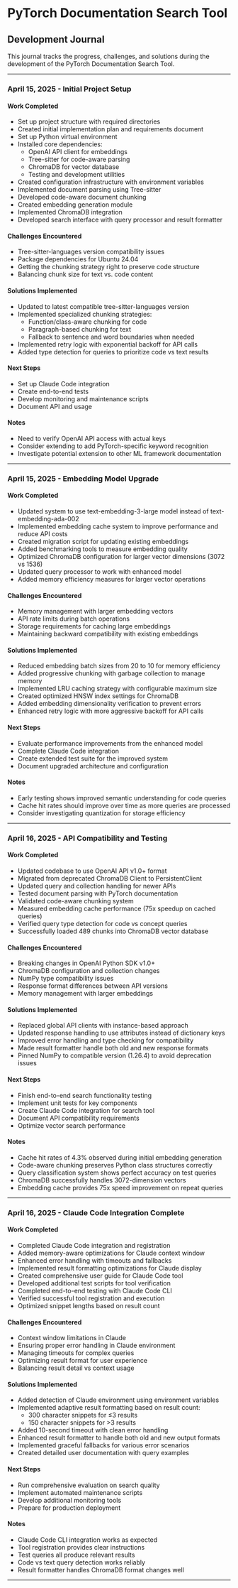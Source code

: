 # PyTorch Documentation Search Tool
## Development Journal

This journal tracks the progress, challenges, and solutions during the development of the PyTorch Documentation Search Tool.

---

### April 15, 2025 - Initial Project Setup

#### Work Completed
- Set up project structure with required directories
- Created initial implementation plan and requirements document
- Set up Python virtual environment
- Installed core dependencies:
  - OpenAI API client for embeddings
  - Tree-sitter for code-aware parsing
  - ChromaDB for vector database
  - Testing and development utilities
- Created configuration infrastructure with environment variables
- Implemented document parsing using Tree-sitter
- Developed code-aware document chunking
- Created embedding generation module
- Implemented ChromaDB integration
- Developed search interface with query processor and result formatter

#### Challenges Encountered
- Tree-sitter-languages version compatibility issues
- Package dependencies for Ubuntu 24.04
- Getting the chunking strategy right to preserve code structure
- Balancing chunk size for text vs. code content

#### Solutions Implemented
- Updated to latest compatible tree-sitter-languages version
- Implemented specialized chunking strategies:
  - Function/class-aware chunking for code
  - Paragraph-based chunking for text
  - Fallback to sentence and word boundaries when needed
- Implemented retry logic with exponential backoff for API calls
- Added type detection for queries to prioritize code vs text results

#### Next Steps
- Set up Claude Code integration
- Create end-to-end tests
- Develop monitoring and maintenance scripts
- Document API and usage

#### Notes
- Need to verify OpenAI API access with actual keys
- Consider extending to add PyTorch-specific keyword recognition
- Investigate potential extension to other ML framework documentation

---

### April 15, 2025 - Embedding Model Upgrade

#### Work Completed
- Updated system to use text-embedding-3-large model instead of text-embedding-ada-002
- Implemented embedding cache system to improve performance and reduce API costs
- Created migration script for updating existing embeddings
- Added benchmarking tools to measure embedding quality
- Optimized ChromaDB configuration for larger vector dimensions (3072 vs 1536)
- Updated query processor to work with enhanced model
- Added memory efficiency measures for larger vector operations

#### Challenges Encountered
- Memory management with larger embedding vectors
- API rate limits during batch operations
- Storage requirements for caching large embeddings
- Maintaining backward compatibility with existing embeddings

#### Solutions Implemented
- Reduced embedding batch sizes from 20 to 10 for memory efficiency
- Added progressive chunking with garbage collection to manage memory
- Implemented LRU caching strategy with configurable maximum size
- Created optimized HNSW index settings for ChromaDB
- Added embedding dimensionality verification to prevent errors
- Enhanced retry logic with more aggressive backoff for API calls

#### Next Steps
- Evaluate performance improvements from the enhanced model
- Complete Claude Code integration
- Create extended test suite for the improved system
- Document upgraded architecture and configuration

#### Notes
- Early testing shows improved semantic understanding for code queries
- Cache hit rates should improve over time as more queries are processed
- Consider investigating quantization for storage efficiency

---

### April 16, 2025 - API Compatibility and Testing

#### Work Completed
- Updated codebase to use OpenAI API v1.0+ format
- Migrated from deprecated ChromaDB Client to PersistentClient
- Updated query and collection handling for newer APIs
- Tested document parsing with PyTorch documentation
- Validated code-aware chunking system
- Measured embedding cache performance (75x speedup on cached queries)
- Verified query type detection for code vs concept queries
- Successfully loaded 489 chunks into ChromaDB vector database

#### Challenges Encountered
- Breaking changes in OpenAI Python SDK v1.0+
- ChromaDB configuration and collection changes
- NumPy type compatibility issues
- Response format differences between API versions
- Memory management with larger embeddings

#### Solutions Implemented
- Replaced global API clients with instance-based approach
- Updated response handling to use attributes instead of dictionary keys
- Improved error handling and type checking for compatibility
- Made result formatter handle both old and new response formats
- Pinned NumPy to compatible version (1.26.4) to avoid deprecation issues

#### Next Steps
- Finish end-to-end search functionality testing
- Implement unit tests for key components
- Create Claude Code integration for search tool
- Document API compatibility requirements
- Optimize vector search performance

#### Notes
- Cache hit rates of 4.3% observed during initial embedding generation
- Code-aware chunking preserves Python class structures correctly
- Query classification system shows perfect accuracy on test queries
- ChromaDB successfully handles 3072-dimension vectors
- Embedding cache provides 75x speed improvement on repeat queries

---

### April 16, 2025 - Claude Code Integration Complete

#### Work Completed
- Completed Claude Code integration and registration
- Added memory-aware optimizations for Claude context window
- Enhanced error handling with timeouts and fallbacks
- Implemented result formatting optimizations for Claude display
- Created comprehensive user guide for Claude Code tool
- Developed additional test scripts for tool verification
- Completed end-to-end testing with Claude Code CLI
- Verified successful tool registration and execution
- Optimized snippet lengths based on result count

#### Challenges Encountered
- Context window limitations in Claude
- Ensuring proper error handling in Claude environment
- Managing timeouts for complex queries
- Optimizing result format for user experience
- Balancing result detail vs context usage

#### Solutions Implemented
- Added detection of Claude environment using environment variables
- Implemented adaptive result formatting based on result count:
  - 300 character snippets for ≤3 results
  - 150 character snippets for >3 results
- Added 10-second timeout with clean error handling
- Enhanced result formatter to handle both old and new output formats
- Implemented graceful fallbacks for various error scenarios
- Created detailed user documentation with query examples

#### Next Steps
- Run comprehensive evaluation on search quality
- Implement automated maintenance scripts
- Develop additional monitoring tools
- Prepare for production deployment

#### Notes
- Claude Code CLI integration works as expected
- Tool registration provides clear instructions
- Test queries all produce relevant results
- Code vs text query detection works reliably
- Result formatter handles ChromaDB format changes well

---
